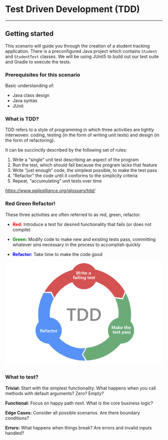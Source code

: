 # Test Driven Development (TDD)
---
## Getting started
This scenario will guide you through the creation of a student tracking application. There is a preconfigured Java project which contains `Student` and `StudentTest` classes. We will be using JUnit5 to build out our test suite and Gradle to execute the tests.
### Prerequisites for this scenario
Basic understanding of:
- Java class design
- Java syntax
- JUnit

### What is TDD?

TDD refers to a style of programming in which three activities are tightly interwoven: coding, testing (in the form of writing unit tests) and design (in the form of refactoring).

It can be succinctly described by the following set of rules:

1. Write a “single” unit test describing an aspect of the program
2. Run the test, which should fail because the program lacks that feature
3. Write “just enough” code, the simplest possible, to make the test pass
4. “Refactor” the code until it conforms to the simplicity criteria
5. Repeat, “accumulating” unit tests over time

*https://www.agilealliance.org/glossary/tdd/*


### Red Green Refactor!
These three activities are often referred to as red, green, refactor.

- **<span style="color:red">Red:</span>** Introduce a test for desired functionality that fails (or does not compile)

- **<span style="color:green">Green:</span>** Modify code to make new and existing tests pass, committing whatever sins necessary in the process to accomplish quickly

- **<span style="color:blue">Refactor:</span>** Take time to make the code good

![Red Green Refactor](./assets/red-green-refactor.png)

### What to test?
**Trivial:** Start with the simplest functionality. What happens when you call methods with default arguments? Zero? Empty?

**Functional:** Focus on happy path next. What is the core business logic?

**Edge Cases:** Consider all possible scenarios. Are there boundary conditions?

**Errors:** What happens when things break? Are errors and invalid inputs handled?